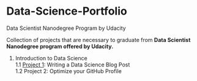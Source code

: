 # Data-Science-Portfolio
Data Scientist Nanodegree Program by Udacity

Collection of projects that are necessary to graduate from **Data Scientist Nanodegree program offered by Udacity.**

1. Introduction to Data Science  
  1.1 [Project 1](https://github.com/rezaabdullah/data_science_portfolio/tree/master/Project_1): Writing a Data Science Blog Post  
  1.2 Project 2: Optimize your GitHub Profile
